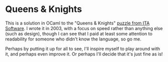 # Queens & Knights
This is a solution in OCaml to the "Queens & Knights" [puzzle from ITA Software](https://web.archive.org/web/20130821070911/http://www.itasoftware.com/careers/puzzle_archive.html).  I wrote it in 2003, with a focus on speed rather than anything else (such as design), though I can see that I paid at least some attention to readability for someone who didn't know the language, so go me.

Perhaps by putting it up for all to see, I'll inspire myself to play around with it, and perhaps even improve it.  Or perhaps I'll decide that it's just fine as is!
